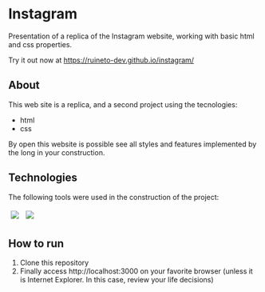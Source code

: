 # Instagram

Presentation of a replica of the Instagram website, working with basic html and css properties.

<!-- <img src="/assets/my-wallet-usage.gif" /> -->

Try it out now at https://ruineto-dev.github.io/instagram/

## About

This web site is a replica, and a second project using the tecnologies:

- html
- css

By open this website is possible see all styles and features implemented by the long in your construction.

## Technologies
The following tools were used in the construction of the project:<br>
<p>
  <img style='margin: 5px;' src='https://img.shields.io/badge/HTML5-E34F26?style=for-the-badge&logo=html5&logoColor=white'>
  <img style='margin: 5px;' src='https://img.shields.io/badge/CSS3-1572B6?style=for-the-badge&logo=css3&logoColor=white'>
</p>

## How to run

1. Clone this repository
2. Finally access http://localhost:3000 on your favorite browser (unless it is Internet Explorer. In this case, review your life decisions)
